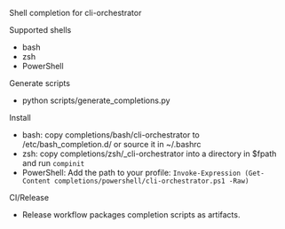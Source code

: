 Shell completion for cli-orchestrator

Supported shells
- bash
- zsh
- PowerShell

Generate scripts
- python scripts/generate_completions.py

Install
- bash: copy completions/bash/cli-orchestrator to /etc/bash_completion.d/ or source it in ~/.bashrc
- zsh: copy completions/zsh/_cli-orchestrator into a directory in $fpath and run `compinit`
- PowerShell: Add the path to your profile: `Invoke-Expression (Get-Content completions/powershell/cli-orchestrator.ps1 -Raw)`

CI/Release
- Release workflow packages completion scripts as artifacts.
